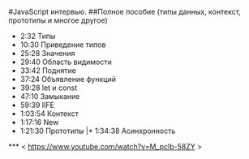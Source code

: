 #JavaScript интервью. 
##Полное пособие (типы данных, контекст, прототипы и многое другое)

* 2:32 Типы
* 10:30 Приведение типов
* 25:28 Значения
* 29:40 Область видимости
* 33:42 Поднятие
* 37:24 Объявление функций
* 39:28 let и const
* 47:10 Замыкание
* 59:39 IIFE
* 1:03:54 Контекст
* 1:17:16 New
* 1:21:30 Прототипы
|* 1:34:38 Асинхронность

*** < https://www.youtube.com/watch?v=M_pclb-58ZY >